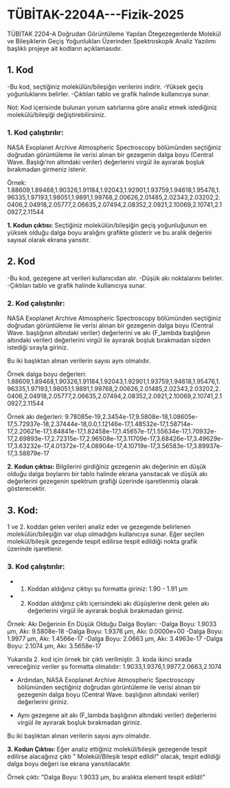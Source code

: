 # TÜBİTAK-2204A---Fizik-2025
TÜBİTAK 2204-A Doğrudan Görüntüleme Yapılan Ötegezegenlerde Molekül ve Bileşiklerin Geçiş Yoğunlukları Üzerinden Spektroskopik Analiz Yazılımı başlıklı projeye ait kodların açıklamasıdır.
## 1. Kod 
-Bu kod, seçtiğiniz molekülün/bileşiğin verilerini indirir. 
-Yüksek geçiş yoğunluklarını belirler. 
-Çıktıları tablo ve grafik halinde kullanıcıya sunar. 

Not: Kod içerisinde bulunan yorum satırlarına göre analiz etmek istediğiniz molekülü/bileşiği değiştirebilirsiniz.
### 1. Kod çalıştırılır:
NASA Exoplanet Archive Atmospheric Spectroscopy bölümünden seçtiğiniz doğrudan görüntüleme ile verisi alınan bir gezegenin dalga boyu (Central Wave. Başlığı'nın altındaki veriler) değerlerini virgül ile ayırarak boşluk bırakmadan girmeniz istenir.

Örnek: 1.88609,1.89468,1.90326,1.91184,1.92043,1.92901,1.93759,1.94618,1.95476,1.96335,1.97193,1.98051,1.9891,1.99768,2.00626,2.01485,2.02343,2.03202,2.0406,2.04918,2.05777,2.06635,2.07494,2.08352,2.0921,2.10069,2.10741,2.10927,2.11544

**1. Kodun çıktısı:**
Seçtiğiniz molekülün/bileşiğin geçiş yoğunluğunun en yüksek olduğu dalga boyu aralığını grafikte gösterir ve bu aralık değerini sayısal olarak ekrana yansıtır.

## 2. Kod
-Bu kod, gezegene ait verileri kullanıcıdan alır.
-Düşük akı noktalarını belirler.
-Çıktıları tablo ve grafik halinde kullanıcıya sunar.

### 2. Kod çalıştırılır:
NASA Exoplanet Archive Atmospheric Spectroscopy bölümünden seçtiğiniz doğrudan görüntüleme ile verisi alınan bir gezegenin dalga boyu (Central Wave. başlığının altındaki veriler) değerlerini ve akı (F_lambda başlığının altındaki veriler) değerlerini virgül ile ayırarak boşluk bırakmadan sizden istediği sırayla giriniz.

Bu iki başlıktan alınan verilerin sayısı aynı olmalıdır.

Örnek dalga boyu değerleri: 1.88609,1.89468,1.90326,1.91184,1.92043,1.92901,1.93759,1.94618,1.95476,1.96335,1.97193,1.98051,1.9891,1.99768,2.00626,2.01485,2.02343,2.03202,2.0406,2.04918,2.05777,2.06635,2.07494,2.08352,2.0921,2.10069,2.10741,2.10927,2.11544

Örnek akı değerleri: 9.78085e-19,2.3454e-17,9.5808e-18,1.08605e-17,5.72937e-18,2.37444e-18,0.0,1.12146e-17,1.48532e-17,1.58714e-17,2.20621e-17,1.84841e-17,1.82458e-17,1.45657e-17,1.55634e-17,1.70932e-17,2.69893e-17,2.72315e-17,2.96508e-17,3.11709e-17,3.68426e-17,3.49629e-17,3.63232e-17,4.01372e-17,4.08904e-17,4.10719e-17,3.56583e-17,3.89937e-17,3.58879e-17

**2. Kodun çıktısı:**
Bilgilerini girdiğiniz gezegenin akı değerinin en düşük olduğu dalga boylarını bir tablo halinde ekrana yansıtacak ve düşük akı değerlerini gezegenin spektrum grafiği üzerinde işaretlenmiş olarak gösterecektir.

## 3. Kod:
1 ve 2. koddan gelen verileri analiz eder ve gezegende belirlenen molekülün/bileşiğin var olup olmadığını kullanıcıya sunar.
Eğer seçilen molekül/bileşik gezegende tespit edilirse tespit edildiği nokta grafik üzerinde işaretlenir.

### 3. Kod çalıştırılır:
- 1. Koddan aldığınız çıktıyı şu formatta giriniz: 1.90 - 1.91 µm
- 2. Koddan aldığınız çıktı içerisindeki akı düşüşlerine denk gelen akı değerlerini virgül ile ayırarak boşluk bırakmadan giriniz.

Örnek: Akı Değerinin En Düşük Olduğu Dalga Boyları:
-Dalga Boyu: 1.9033 µm, Akı: 9.5808e-18
-Dalga Boyu: 1.9376 µm, Akı: 0.0000e+00
-Dalga Boyu: 1.9977 µm, Akı: 1.4566e-17
-Dalga Boyu: 2.0663 µm, Akı: 3.4963e-17
-Dalga Boyu: 2.1074 µm, Akı: 3.5658e-17

Yukarıda 2. kod için örnek bir çıktı verilmiştir. 3. koda ikinci sırada vereceğiniz veriler şu formatta olmalıdır: 1.9033,1.9376,1.9977,2.0663,2.1074

- Ardından, NASA Exoplanet Archive Atmospheric Spectroscopy bölümünden seçtiğiniz doğrudan görüntüleme ile verisi alınan bir gezegenin dalga boyu (Central Wave. başlığının altındaki veriler) değerlerini giriniz. 

- Aynı gezegene ait akı (F_lambda başlığının altındaki veriler) değerlerini virgül ile ayırarak boşluk bırakmadan giriniz.

Bu iki başlıktan alınan verilerin sayısı aynı olmalıdır.

**3. Kodun Çıktısı:**
Eğer analiz ettiğiniz molekül/bileşik gezegende tespit edilirse alacağınız çıktı " Molekül/Bileşik tespit edildi!" olacak, tespit edildiği dalga boyu değeri ise ekrana yansıtılacaktır. 

Örnek çıktı: "Dalga Boyu: 1.9033 µm, bu aralıkta element tespit edildi!"
